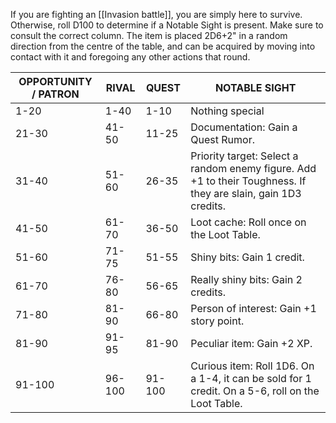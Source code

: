 
If you are fighting an [[Invasion battle]], you are simply here to survive. Otherwise, roll D100 to determine if a Notable Sight is present. Make sure to consult the correct column. The item is placed 2D6+2" in a random direction from the centre of the table, and can be acquired by moving into contact with it and foregoing any other actions that round.

| OPPORTUNITY / PATRON | RIVAL | QUEST | NOTABLE SIGHT |
|-----------------------|-------|-------|---------------|
| 1-20                  | 1-40  | 1-10  | Nothing special |
| 21-30                 | 41-50 | 11-25 | Documentation: Gain a Quest Rumor. |
| 31-40                 | 51-60 | 26-35 | Priority target: Select a random enemy figure. Add +1 to their Toughness. If they are slain, gain 1D3 credits. |
| 41-50                 | 61-70 | 36-50 | Loot cache: Roll once on the Loot Table. |
| 51-60                 | 71-75 | 51-55 | Shiny bits: Gain 1 credit. |
| 61-70                 | 76-80 | 56-65 | Really shiny bits: Gain 2 credits. |
| 71-80                 | 81-90 | 66-80 | Person of interest: Gain +1 story point. |
| 81-90                 | 91-95 | 81-90 | Peculiar item: Gain +2 XP. |
| 91-100                | 96-100| 91-100| Curious item: Roll 1D6. On a 1-4, it can be sold for 1 credit. On a 5-6, roll on the Loot Table. |
